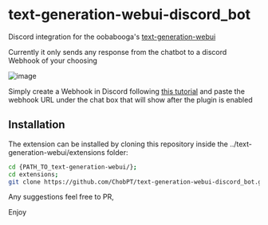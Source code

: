 # text-generation-webui-discord_bot

Discord integration for the oobabooga's [text-generation-webui](https://github.com/oobabooga/text-generation-webui/)

Currently it only sends any response from the chatbot to a discord Webhook of your choosing

![image](https://user-images.githubusercontent.com/45816945/234896222-532ef597-3e26-48cc-8af2-7df33d471e1b.png)

Simply create a Webhook in Discord following [this tutorial]([url](https://support.discord.com/hc/en-us/articles/228383668-Intro-to-Webhooks)) and paste the webhook URL  under the chat box that will show after the plugin is enabled



## Installation
The extension can be installed by cloning this repository inside the ../text-generation-webui/extensions folder:

```bash 
cd {PATH_TO_text-generation-webui/};
cd extensions;
git clone https://github.com/ChobPT/text-generation-webui-discord_bot.git discord_bot
``` 

Any suggestions feel free to PR, 

Enjoy

